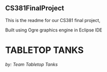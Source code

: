 ## CS381FinalProject
This is the readme for our CS381 final project,

Built using Ogre graphics engine in Eclipse IDE
# **TABLETOP TANKS**
###### *by: Team Tabletop Tanks*







